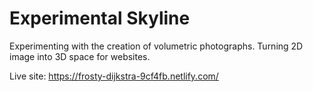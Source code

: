 # Experimental Skyline
Experimenting with the creation of volumetric photographs. Turning 2D image into 3D space for websites.

Live site: https://frosty-dijkstra-9cf4fb.netlify.com/
